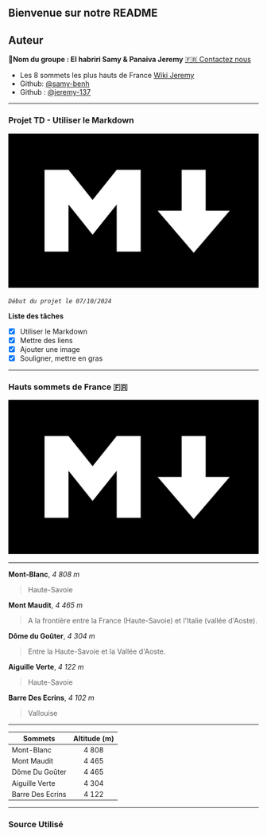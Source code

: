 ## Bienvenue sur notre README

## Auteur

👤**Nom du groupe : El habriri Samy & Panaiva Jeremy** [🇫🇷 Contactez nous](<samyel917@gmail.com.dev>)

* Les 8 sommets les plus hauts de France [Wiki Jeremy](https://github.com/jeremy-137/jeremy/wiki)
* Github: [@samy-benh](https://github.com/samy-benh)
* Github : [@jeremy-137](https://github.com/jeremy-137)

***

### Projet TD - Utiliser le Markdown 

![left 1000%](markdown.png?raw=true)

_`Début du projet le 07/10/2024`_

**Liste des tâches**
 - [x] Utiliser le Markdown
 - [x] Mettre des liens 
 - [x] Ajouter une image
 - [x] Souligner, mettre en gras

***

### Hauts sommets de France 🇫🇷 

![left 1000%](markdown.png?raw=true)

***

**Mont-Blanc**, *4 808 m*
> Haute-Savoie

**Mont Maudit**, *4 465 m*
> A la frontière entre la France (Haute-Savoie) et l'Italie (vallée d'Aoste).

**Dôme du Goûter**, *4 304 m*
> Entre la Haute-Savoie et la Vallée d'Aoste. 

**Aiguille Verte**, *4 122 m*
> Haute-Savoie

**Barre Des Ecrins**, *4 102 m* 
> Vallouise

***

|   Sommets    |  Altitude (m)     |
|---    |:-:    |
|    Mont-Blanc   |   4 808    |
|    Mont Maudit   |  4 465     |
|   Dôme Du Goûter    |   4 465    |
|    Aiguille Verte   |    4 304   |
|   Barre Des Ecrins    |   4 122

***

### Source Utilisé 











